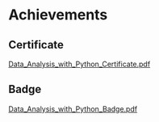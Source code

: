 

# Achievements
## Certificate
[Data_Analysis_with_Python_Certificate.pdf](https://prod-files-secure.s3.us-west-2.amazonaws.com/03e82b26-cccb-4906-bb56-adabcbdc0655/1aa3a050-2338-4a85-85d5-899bad17a31c/Data_Analysis_with_Python_Certificate.pdf?X-Amz-Algorithm=AWS4-HMAC-SHA256&X-Amz-Content-Sha256=UNSIGNED-PAYLOAD&X-Amz-Credential=ASIAZI2LB466W2QEHDBS%2F20250130%2Fus-west-2%2Fs3%2Faws4_request&X-Amz-Date=20250130T071321Z&X-Amz-Expires=3600&X-Amz-Security-Token=IQoJb3JpZ2luX2VjEJb%2F%2F%2F%2F%2F%2F%2F%2F%2F%2FwEaCXVzLXdlc3QtMiJGMEQCID64eiUbk1DehneQYdKMdLqRTJWRcQvFavG7zG1a9CtsAiBtu0SVazTPFSqDXh8lAwMYyFbK50F5rFZniD%2BSNHeKViqIBAif%2F%2F%2F%2F%2F%2F%2F%2F%2F%2F8BEAAaDDYzNzQyMzE4MzgwNSIMnQxH%2FcovhokW%2Byn1KtwDlKOd%2FHH5OtHOS76sPsqX4cIQsKvf1ePpoLzHiK7qqDy%2FMTCU5G3SK%2BIfp9VqVZgL4uwQRFPlG5%2FZFjK4iuwpIqRO16AURJQNuNv6uW1WR81QC3rFkERm%2B1n55O%2FCCoA0FHVOw0jqQVK8cC1QNDV9ZRtKJ0fOz9JIdn5kco3kEDJkvFZ8OaPfnzBfggGF%2FegSKe59mm0MjrXEmDINh3%2Fdetoep%2FmKaPiFqqBIXMUQ9EZHmpNEgNxAN2%2B7gUu4aQK%2F5AFMPcp4mTB3eHmxtlTsdKbL4VnFsFuGSfaZwA91%2F%2FxvJnqYEdFYDScxQzdssYquG5QGVZoJ0xRsSoXdKGuKig9kGO8B1BqDzFxNT4cDYx%2FfPoC5BVnWRQmGlk54J8vTjtFJzf5Xi35Vs2pMdbBb6RFhSRl8srg03z3G7Ozv6Fa%2F8YcsHQA1eiyb1UQ74ufeU2BFeTl2H0TXtAZREU0cV2tqOe9eKMsD8HgZ0ttbHuGV%2BXb9%2BPgl%2BZFGVdIuJcWfpW%2BZHQ88btMeW1tn9d0SLP0jM%2FO9lGLOpAhrOsHr7Zx0rQvvJPMJCXST9mgfBa0M9mSmlo0uypiz0DLz486ux22wH3h4VTx195K6ECI%2FHt7wk0TWFYQQ%2FCkvIjQw56LsvAY6pgFsz%2BIG5pAVCj%2F3ouiWXM1NOEaS9mziF%2BFT%2Fw7X2Nb0NwR7ajmHTe1dMxoH%2FcaUhF4EnI1nH7f1JBqfUN0%2FDNk1EaMoxIInXJExyjodj6yY7WI%2Bckn6N8VljMH5C0ZAeEmdly5KOk%2F69A0Sx4t8SL5ggTa1qi5SfgVmlTL1y3y6ZrrCsKTcFfc2dicjP72ONI8MMeaFeURmp3griKNuuakdCj%2FMK1LO&X-Amz-Signature=cb7054bcbad2c36b1c9a4d82ca6b246a02676fe7dac08889d9889bf6f51665e5&X-Amz-SignedHeaders=host&x-id=GetObject)
## Badge
[Data_Analysis_with_Python_Badge.pdf](https://prod-files-secure.s3.us-west-2.amazonaws.com/03e82b26-cccb-4906-bb56-adabcbdc0655/4fa9bcf8-b584-40dd-8775-c0bfadf6a6f0/Data_Analysis_with_Python_Badge.pdf?X-Amz-Algorithm=AWS4-HMAC-SHA256&X-Amz-Content-Sha256=UNSIGNED-PAYLOAD&X-Amz-Credential=ASIAZI2LB466W2QEHDBS%2F20250130%2Fus-west-2%2Fs3%2Faws4_request&X-Amz-Date=20250130T071321Z&X-Amz-Expires=3600&X-Amz-Security-Token=IQoJb3JpZ2luX2VjEJb%2F%2F%2F%2F%2F%2F%2F%2F%2F%2FwEaCXVzLXdlc3QtMiJGMEQCID64eiUbk1DehneQYdKMdLqRTJWRcQvFavG7zG1a9CtsAiBtu0SVazTPFSqDXh8lAwMYyFbK50F5rFZniD%2BSNHeKViqIBAif%2F%2F%2F%2F%2F%2F%2F%2F%2F%2F8BEAAaDDYzNzQyMzE4MzgwNSIMnQxH%2FcovhokW%2Byn1KtwDlKOd%2FHH5OtHOS76sPsqX4cIQsKvf1ePpoLzHiK7qqDy%2FMTCU5G3SK%2BIfp9VqVZgL4uwQRFPlG5%2FZFjK4iuwpIqRO16AURJQNuNv6uW1WR81QC3rFkERm%2B1n55O%2FCCoA0FHVOw0jqQVK8cC1QNDV9ZRtKJ0fOz9JIdn5kco3kEDJkvFZ8OaPfnzBfggGF%2FegSKe59mm0MjrXEmDINh3%2Fdetoep%2FmKaPiFqqBIXMUQ9EZHmpNEgNxAN2%2B7gUu4aQK%2F5AFMPcp4mTB3eHmxtlTsdKbL4VnFsFuGSfaZwA91%2F%2FxvJnqYEdFYDScxQzdssYquG5QGVZoJ0xRsSoXdKGuKig9kGO8B1BqDzFxNT4cDYx%2FfPoC5BVnWRQmGlk54J8vTjtFJzf5Xi35Vs2pMdbBb6RFhSRl8srg03z3G7Ozv6Fa%2F8YcsHQA1eiyb1UQ74ufeU2BFeTl2H0TXtAZREU0cV2tqOe9eKMsD8HgZ0ttbHuGV%2BXb9%2BPgl%2BZFGVdIuJcWfpW%2BZHQ88btMeW1tn9d0SLP0jM%2FO9lGLOpAhrOsHr7Zx0rQvvJPMJCXST9mgfBa0M9mSmlo0uypiz0DLz486ux22wH3h4VTx195K6ECI%2FHt7wk0TWFYQQ%2FCkvIjQw56LsvAY6pgFsz%2BIG5pAVCj%2F3ouiWXM1NOEaS9mziF%2BFT%2Fw7X2Nb0NwR7ajmHTe1dMxoH%2FcaUhF4EnI1nH7f1JBqfUN0%2FDNk1EaMoxIInXJExyjodj6yY7WI%2Bckn6N8VljMH5C0ZAeEmdly5KOk%2F69A0Sx4t8SL5ggTa1qi5SfgVmlTL1y3y6ZrrCsKTcFfc2dicjP72ONI8MMeaFeURmp3griKNuuakdCj%2FMK1LO&X-Amz-Signature=58b74039104ea66f097c45919e8aaae6beaedd8471f5e0135f63a9fb17ae20da&X-Amz-SignedHeaders=host&x-id=GetObject)
